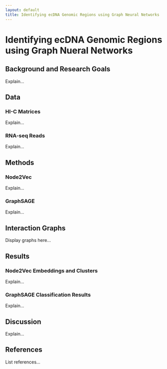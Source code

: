 ```yaml
---
layout: default
title: Identifying ecDNA Genomic Regions using Graph Neural Networks
---
```


# Identifying ecDNA Genomic Regions using Graph Nueral Networks

## Background and Research Goals
Explain...

## Data
### HI-C Matrices
Explain...
### RNA-seq Reads
Explain...

## Methods
### Node2Vec
Explain...
### GraphSAGE
Explain...

## Interaction Graphs
Display graphs here...

## Results
### Node2Vec Embeddings and Clusters
Explain...
### GraphSAGE Classification Results
Explain...

## Discussion
Explain...

## References
List references...
